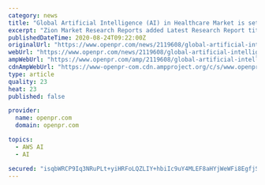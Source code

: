 ```yaml
---
category: news
title: "Global Artificial Intelligence (AI) in Healthcare Market is set to grow at Double Digit CAGR During 2020–2026 - Zion Market Research"
excerpt: "Zion Market Research Reports added Latest Research Report titled Global Artificial Intelligence AI in Healthcare Market is set to grow at Double Digit CAGR During 2020 2026 Zion Market Research to its Large Report database This report gives detailed survey"
publishedDateTime: 2020-08-24T09:22:00Z
originalUrl: "https://www.openpr.com/news/2119608/global-artificial-intelligence-ai-in-healthcare-market-is-set"
webUrl: "https://www.openpr.com/news/2119608/global-artificial-intelligence-ai-in-healthcare-market-is-set"
ampWebUrl: "https://www.openpr.com/amp/2119608/global-artificial-intelligence-ai-in-healthcare-market-is-set"
cdnAmpWebUrl: "https://www-openpr-com.cdn.ampproject.org/c/s/www.openpr.com/amp/2119608/global-artificial-intelligence-ai-in-healthcare-market-is-set"
type: article
quality: 23
heat: 23
published: false

provider:
  name: openpr.com
  domain: openpr.com

topics:
  - AWS AI
  - AI

secured: "isqbWRCP9Iq3NRuPLt+yiHRFoLQZLIY+hbiIc9uY4MLEF8aHYjWeWFi8EgfjSqK626lmaMxDdmk41wHgugLHc1kZmMTpTi9Ef4iCgP2mXq1e1op8HDYe2K5syZqs6jXve+tRWOJmo9yKqH4vWL+KHNCtD7aKXXLwN86dAKRhTvHlOqWXcgkXHQeKE7lsNkJkO3VPDObPuv/0J0bKGy8346QeHFb+xj8JhkR3/9cnZuGAIm6y1Py+S4XavmDI3QxIb5LSv+eykTbUlTbGYXg7XzZnzFODGmuRgqZMCogUIeB2V9xL+k4+mhIUXV41g0O8fZf9zbSiSZj35qxHJiYRofMZCo+aSE0GHnCvSbGRWrQ=;VI+y96tXvifdcsTdxGzAxg=="
---
```


